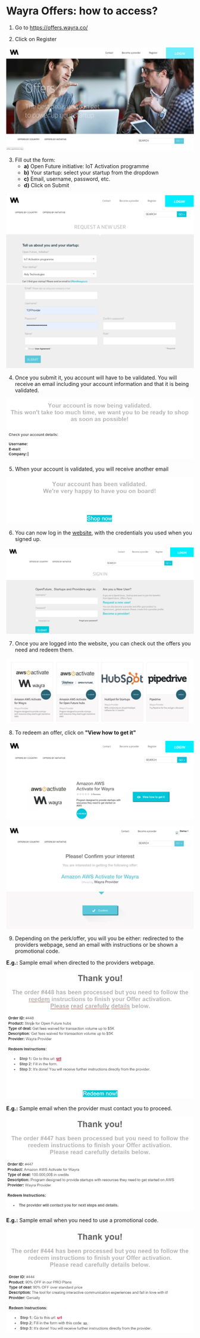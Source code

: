# Wayra Offers: how to access?


1. Go to https://offers.wayra.co/

2. Click on Register

![pic](pictures/Wayra/Wayra_Offers_reg.png)

3. Fill out the form:
   - **a)** Open Future initiative: IoT Activation programme
   - **b)** Your startup: select your startup from the dropdown
   - **c)** Email, username, password, etc.
   - **d)** Click on Submit

![pic](pictures/Wayra/Wayra_Offers_form.png)
![pic](pictures/Wayra/Wayra_Offers_form2.png)

4. Once you submit it, you account will have to be validated. 
You will receive an email including your account information and that it is being validated.

![pic](pictures/Wayra/Wayra_Offers_submit.png)

5. When your account is validated, you will receive another email

![pic](pictures/Wayra/Wayra_Offers_validated.png)

6. You can now log in the [website](https://offers.wayra.co/sessions/login), with the credentials you used when you signed up.

![pic](pictures/Wayra/Wayra_Offers_website.png)

7. Once you are logged into the website, you can check out the offers you need and redeem them.

![pic](pictures/Wayra/Wayra_Offers_offers.png)

8. To redeem an offer, click on **"View how to get it"**

![pic](pictures/Wayra/Wayra_Offers_offers_activate.png)

![pic](pictures/Wayra/Wayra_Offers_offers_activate_ok.png)

9. Depending on the perk/offer, you will you be either: redirected to the providers webpage, 
send an email with instructions or be shown a promotional code.

**E.g.:** Sample email when directed to the providers webpage.

![pic](pictures/Wayra/Wayra_Offers_offers_activate_ok_redeem.png)

**E.g.:** Sample email when the provider must contact you to proceed.

![pic](pictures/Wayra/Wayra_Offers_offers_activate_ok_redeem1.png)

**E.g.:** Sample email when you need to use a promotional code.

![pic](pictures/Wayra/Wayra_Offers_offers_activate_ok_redeem2.png)